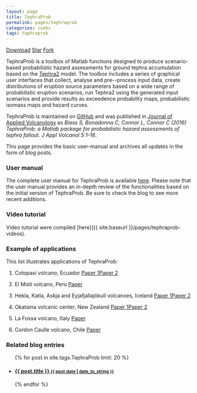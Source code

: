 ```yaml
---
layout: page
title: TephraProb
permalink: pages/tephraprob
categories: codes
tags: tephraprob
---
```


<!-- Place this tag where you want the button to render. -->
<a class="github-button" href="https://github.com/e5k/TephraProb/archive/master.zip" data-icon="octicon-cloud-download" data-size="large" aria-label="Download e5k/TephraProb on GitHub">Download</a>
<a class="github-button" href="https://github.com/e5k/TephraProb" data-icon="octicon-star" data-size="large" data-show-count="true" aria-label="Star e5k/TephraProb on GitHub">Star</a>
<a class="github-button" href="https://github.com/e5k/TephraProb/fork" data-icon="octicon-repo-forked" data-size="large" data-show-count="true" aria-label="Fork e5k/TephraProb on GitHub">Fork</a>


TephraProb is a toolbox of Matlab functions designed to produce scenario-based probabilistic hazard assessments for ground tephra accumulation based on the <a href="https://github.com/ljc-geo/tephra2" target="_blank">Tephra2</a> model. The toolbox includes a series of graphical user interfaces that collect, analyse and pre--process input data, create distributions of eruption source parameters based on a wide range of probabilistic eruption scenarios, run Tephra2 using the generated input scenarios and provide results as exceedence probability maps, probabilistic isomass maps and hazard curves. 

TephraProb is maintained on <a href="https://github.com/e5k/TephraProb" target="_blank">GitHub</a> and was published in <a href="https://appliedvolc.springeropen.com/articles/10.1186/s13617-016-0050-5" target="_blank">Journal of Applied Volcanology</a> as *Biass S, Bonadonna C, Connor L, Connor C (2016) TephraProb: a Matlab package for probabilistic hazard assessments of tephra fallout. J Appl Volcanol 5:1–16*.

This page provides the basic user-manual and archives all updates in the form of blog posts.

### User manual
The complete user manual for TephraProb is available <a href="{{ site.baseurl }}/files/tephraprob_man.pdf" target="_blank">here</a>. Please note that the user manual provides an in-depth review of the functionalities based on the initial version of TephraProb. Be sure to check the blog to see more recent additions.

### Video tutorial
Video tutorial were compiled [here]({{ site.baseurl }}/pages/tephraprob-videos). 

### Example of applications
This list illustrates applications of TephraProb:

1. Cotopaxi volcano, Ecuador <a href="https://www.researchgate.net/publication/256325979_A_fast_GIS-based_risk_assessment_for_tephra_fallout_The_example_of_Cotopaxi_volcano_Ecuador_Part_I_Probabilistic_hazard_assessment" target="_blank" class="tag">Paper 1</a><a href="https://www.researchgate.net/publication/256326095_A_fast_GIS-based_risk_assessment_for_tephra_fallout_The_example_of_Cotopaxi_volcano_Ecuador_Part_II_Vulnerability_and_risk_assessment" target="_blank" class="tag">Paper 2</a>

2. El Misti volcano, Peru <a href="https://www.researchgate.net/publication/261013008_Long-term_multi-hazard_assessment_for_El_Misti_volcano_Peru?_iepl%5BviewId%5D=SYlIvisrA309vcrovE3uMIgd&_iepl%5BprofilePublicationItemVariant%5D=default&_iepl%5Bcontexts%5D%5B0%5D=prfpi&_iepl%5BtargetEntityId%5D=PB%3A261013008&_iepl%5BinteractionType%5D=publicationTitle" target="_blank" class="tag">Paper</a>

3. Hekla, Katla, Askja and Eyjafjallajökull volcanoes, Iceland <a href="https://www.researchgate.net/publication/263040987_A_multi-scale_risk_assessment_for_tephra_fallout_and_airborne_concentration_from_multiple_Icelandic_volcanoes_-_Part_1_Hazard_assessment" target="_blank" class="tag">Paper 1</a><a href="https://www.researchgate.net/publication/262949293_A_multi-scale_risk_assessment_for_tephra_fallout_and_airborne_concentration_from_multiple_Icelandic_volcanoes_-_Part_2_Vulnerability_and_impact?_iepl%5BviewId%5D=SYlIvisrA309vcrovE3uMIgd&_iepl%5BprofilePublicationItemVariant%5D=default&_iepl%5Bcontexts%5D%5B0%5D=prfpi&_iepl%5BtargetEntityId%5D=PB%3A262949293&_iepl%5BinteractionType%5D=publicationTitle" target="_blank" class="tag">Paper 2</a>

4. Okataina volcanic center, New Zealand <a href="https://www.researchgate.net/publication/275234353_Exploring_the_influence_of_vent_location_and_eruption_style_on_tephra_fall_hazard_from_the_Okataina_Volcanic_Centre_New_Zealand" target="_blank" class="tag">Paper 1</a><a href="https://www.researchgate.net/publication/309881088_Quantifying_risk_to_agriculture_from_volcanic_ashfall_a_case_study_from_the_Bay_of_Plenty_New_Zealand" target="_blank" class="tag">Paper 2</a>

5. La Fossa volcano, Italy <a href="https://www.researchgate.net/publication/301483866_Probabilistic_evaluation_of_the_physical_impact_of_future_tephra_fallout_events_for_the_Island_of_Vulcano_Italy" target="_blank" class="tag">Paper</a>

6. Cordon Caulle volcano, Chile <a href="https://www.researchgate.net/publication/282896424_Chronology_and_impact_of_the_2011_Puyehue-Cordon_Caulle_eruption_Chile" target="_blank" class="tag">Paper</a>

### Related blog entries
<div class="related">
  <ul class="related-posts">
    {% for post in site.tags.TephraProb limit: 20 %}
      <li>
        <h4>
          <a href="{{ post.url }}">
            {{ post.title }}
            <small>{{ post.date | date_to_string }}</small>
          </a>
        </h4>
      </li>
    {% endfor %}
  </ul>
</div>

